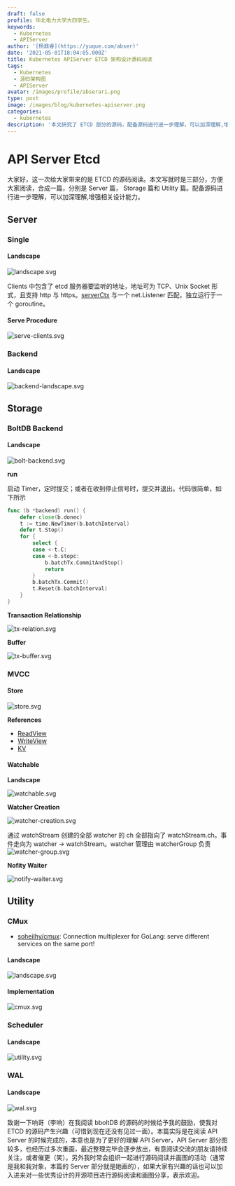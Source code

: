 ```yaml
---
draft: false
profile: 华北电力大学大四学生。
keywords:
  - Kubernetes
  - APIServer
author: '[杨鼎睿](https://yuque.com/abser)'
date: '2021-05-01T18:04:05.000Z'
title: Kubernetes APIServer ETCD 架构设计源码阅读
tags:
  - Kubernetes
  - 源码架构图
  - APIServer
avatar: /images/profile/abserari.png
type: post
image: /images/blog/kubernetes-apiserver.png
categories:
  - kubernetes
description: '本文研究了 ETCD 部分的源码，配备源码进行进一步理解，可以加深理解,增强相关设计能力。'
---
```


# API Server Etcd

大家好，这一次给大家带来的是 ETCD 的源码阅读。本文写就时是三部分，方便大家阅读，合成一篇，分别是 Server 篇， Storage 篇和 Utility 篇。配备源码进行进一步理解，可以加深理解,增强相关设计能力。

## Server

### Single

#### Landscape

![landscape.svg](../.gitbook/assets/1%20%281%29.png)

Clients 中包含了 etcd 服务器要监听的地址，地址可为 TCP、Unix Socket 形式，且支持 http 与 https。[serverCtx](https://sourcegraph.com/github.com/etcd-io/etcd@release-3.3/-/blob/embed/serve.go#L46:6) 与一个 net.Listener 匹配，独立运行于一个 goroutine。

#### Serve Procedure

![serve-clients.svg](../.gitbook/assets/2%20%281%29.png)

### Backend

#### Landscape

![backend-landscape.svg](../.gitbook/assets/3%20%282%29.png)

## Storage

### BoltDB Backend

#### Landscape

![bolt-backend.svg](../.gitbook/assets/4%20%282%29.png)

**run**

启动 Timer，定时提交；或者在收到停止信号时，提交并退出。代码很简单，如下所示

```go
func (b *backend) run() {
    defer close(b.donec)
    t := time.NewTimer(b.batchInterval)
    defer t.Stop()
    for {
        select {
        case <-t.C:
        case <-b.stopc:
            b.batchTx.CommitAndStop()
            return
        }
        b.batchTx.Commit()
        t.Reset(b.batchInterval)
    }
}
```

**Transaction Relationship**

![tx-relation.svg](../.gitbook/assets/5%20%282%29.png)

**Buffer**

![tx-buffer.svg](../.gitbook/assets/6%20%282%29.png)

### MVCC

#### Store

![store.svg](../.gitbook/assets/7%20%282%29.png)

**References**

* [ReadView](https://sourcegraph.com/github.com/etcd-io/etcd@release-3.3/-/blob/mvcc/kv.go#L35:6)
* [WriteView](https://sourcegraph.com/github.com/etcd-io/etcd@release-3.3/-/blob/mvcc/kv.go#L63:6)
* [KV](https://sourcegraph.com/github.com/etcd-io/etcd@release-3.3/-/blob/mvcc/kv.go#L100:6)

#### Watchable

**Landscape**

![watchable.svg](../.gitbook/assets/8%20%282%29.png)

**Watcher Creation**

![watcher-creation.svg](../.gitbook/assets/9%20%282%29.png)

通过 watchStream 创建的全部 watcher 的 ch 全部指向了 watchStream.ch。事件走向为 watcher -&gt; watchStream。watcher 管理由 watcherGroup 负责 ![watcher-group.svg](../.gitbook/assets/10%20%281%29.png)

**Nofity Waiter**

![notify-waiter.svg](../.gitbook/assets/11%20%281%29.png)

## Utility

### CMux

* [soheilhy/cmux](https://github.com/soheilhy/cmux): Connection multiplexer for GoLang: serve different services on the same port!

#### Landscape

![landscape.svg](../.gitbook/assets/12.png)

#### Implementation

![cmux.svg](../.gitbook/assets/13.png)

### Scheduler

#### Landscape

![utility.svg](../.gitbook/assets/14.png)

### WAL

#### Landscape

![wal.svg](../.gitbook/assets/15.png)

致谢一下响哥（李响）在我阅读 bboltDB 的源码的时候给予我的鼓励，使我对 ETCD 的源码产生兴趣（可惜到现在还没有见过一面）。本篇实际是在阅读 API Server 的时候完成的，本意也是为了更好的理解 API Server，API Server 部分图较多，也经历过多次重画，最近整理完毕会逐步放出，有意阅读交流的朋友请持续关注，或者催更（笑）。另外我时常会组织一起进行源码阅读并画图的活动（通常是我和我对象，本篇的 Server 部分就是她画的），如果大家有兴趣的话也可以加入进来对一些优秀设计的开源项目进行源码阅读和画图分享，表示欢迎。

